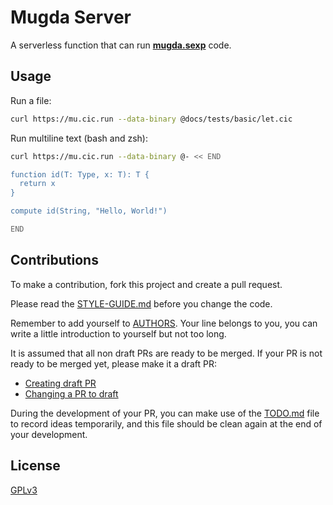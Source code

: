 # Mugda Server

A serverless function that can run [**mugda.sexp**](https://github.com/cicada-lang/mugda.sexp) code.

## Usage

Run a file:

```bash
curl https://mu.cic.run --data-binary @docs/tests/basic/let.cic
```

Run multiline text (bash and zsh):

```bash
curl https://mu.cic.run --data-binary @- << END

function id(T: Type, x: T): T {
  return x
}

compute id(String, "Hello, World!")

END
```

## Contributions

To make a contribution, fork this project and create a pull request.

Please read the [STYLE-GUIDE.md](STYLE-GUIDE.md) before you change the code.

Remember to add yourself to [AUTHORS](AUTHORS).
Your line belongs to you, you can write a little
introduction to yourself but not too long.

It is assumed that all non draft PRs are ready to be merged.
If your PR is not ready to be merged yet, please make it a draft PR:

- [Creating draft PR](https://github.blog/2019-02-14-introducing-draft-pull-requests)
- [Changing a PR to draft](https://docs.github.com/en/pull-requests/collaborating-with-pull-requests/proposing-changes-to-your-work-with-pull-requests/changing-the-stage-of-a-pull-request)

During the development of your PR, you can make use of
the [TODO.md](TODO.md) file to record ideas temporarily,
and this file should be clean again at the end of your development.

## License

[GPLv3](LICENSE)
